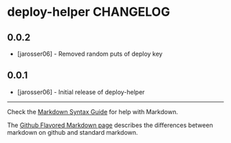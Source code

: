 deploy-helper CHANGELOG
=======================

0.0.2
-----
- [jarosser06] - Removed random puts of deploy key


0.0.1
-----
- [jarosser06] - Initial release of deploy-helper

- - -
Check the [Markdown Syntax Guide](http://daringfireball.net/projects/markdown/syntax) for help with Markdown.

The [Github Flavored Markdown page](http://github.github.com/github-flavored-markdown/) describes the differences between markdown on github and standard markdown.
